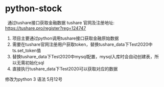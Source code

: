 # python-stock
  通过tushare接口获取金融数据
tushare 官网及注册地址: 
    https://tushare.pro/register?reg=124747 


1. 项目主要通过python调用tushare接口获取金融原始数据
2. 需要在tushare官网注册用户获取token，替换tushare_data下Test2020中ts.set_token值
3. 替换tushare_data下Test2020中mysql配置，mysql入库时会自动创建表，所以无需初始化sql
4. 直接执行tushare_data下Test2020可以获取对应的数据


修改为python 3 语法 5月12号
